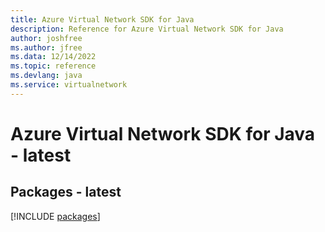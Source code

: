 ```yaml
---
title: Azure Virtual Network SDK for Java
description: Reference for Azure Virtual Network SDK for Java
author: joshfree
ms.author: jfree
ms.data: 12/14/2022
ms.topic: reference
ms.devlang: java
ms.service: virtualnetwork
---
```

# Azure Virtual Network SDK for Java - latest
## Packages - latest
[!INCLUDE [packages](virtual-network-index.md)]